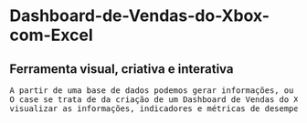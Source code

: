 # Dashboard-de-Vendas-do-Xbox-com-Excel
## Ferramenta visual, criativa e interativa

<pre>
A partir de uma base de dados podemos gerar informações, ou seja, responder perguntas de negócio atráves da análise desses dados. 
O case se trata de da criação de um Dashboard de Vendas do Xbox com Excel, usando o método ABCD, o qual é uma ferramenta que permite 
visualizar as informações, indicadores e métricas de desempenho de forma mais organizada e centralizada.
</pre>